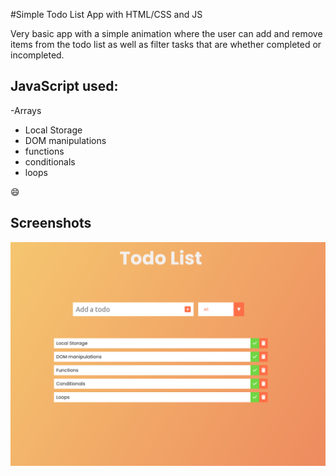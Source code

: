 #Simple Todo List App with HTML/CSS and JS

Very basic app with a simple animation where the user can add and remove items from the todo list as well as filter tasks that are whether completed or incompleted.

## JavaScript used:

-Arrays

- Local Storage
- DOM manipulations
- functions
- conditionals
- loops

:smile:

## Screenshots

![FAQ Cards](screenshot.png)

